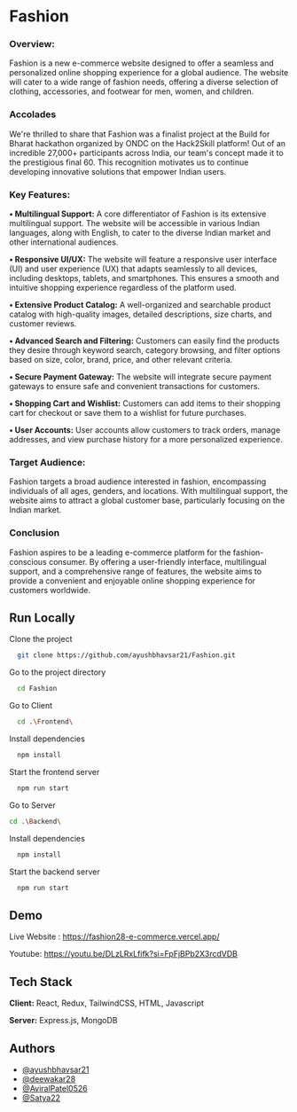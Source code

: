 # Fashion

### Overview:

Fashion is a new e-commerce website designed to offer a seamless and personalized online shopping experience for a global audience. The website will cater to a wide range of fashion needs, offering a diverse selection of clothing, accessories, and footwear for men, women, and children.

### Accolades

We're thrilled to share that Fashion was a finalist project at the Build for Bharat hackathon organized by ONDC on the Hack2Skill platform! Out of an incredible 27,000+ participants across India, our team's concept made it to the prestigious final 60. This recognition motivates us to continue developing innovative solutions that empower Indian users.

### Key Features:

**• Multilingual Support:** A core differentiator of Fashion is its extensive multilingual support. The website will be accessible in various Indian languages, along with English, to cater to the diverse Indian market and other international audiences.


**• Responsive UI/UX:** The website will feature a responsive user interface (UI) and user experience (UX) that adapts seamlessly to all devices, including desktops, tablets, and smartphones. This ensures a smooth and intuitive shopping experience regardless of the platform used.

**• Extensive Product Catalog:** A well-organized and searchable product catalog with high-quality images, detailed descriptions, size charts, and customer reviews.

**• Advanced Search and Filtering:** Customers can easily find the products they desire through keyword search, category browsing, and filter options based on size, color, brand, price, and other relevant criteria. 

**• Secure Payment Gateway:** The website will integrate secure payment gateways to ensure safe and convenient transactions for customers.

**• Shopping Cart and Wishlist:** Customers can add items to their shopping cart for checkout or save them to a wishlist for future purchases.

**• User Accounts:** User accounts allow customers to track orders, manage addresses, and view purchase history for a more personalized experience.



### Target Audience:

Fashion targets a broad audience interested in fashion, encompassing individuals of all ages, genders, and locations. With multilingual support, the website aims to attract a global customer base, particularly focusing on the Indian market.

### Conclusion

Fashion aspires to be a leading e-commerce platform for the fashion-conscious consumer. By offering a user-friendly interface, multilingual support, and a comprehensive range of features, the website aims to provide a convenient and enjoyable online shopping experience for customers worldwide.



## Run Locally

Clone the project

```bash
  git clone https://github.com/ayushbhavsar21/Fashion.git
```

Go to the project directory

```bash
  cd Fashion
```

Go to Client  

```bash
  cd .\Frontend\
```

Install dependencies

```bash
  npm install 
```

Start the frontend server

```bash
  npm run start
```

Go to Server
  ```bash
  cd .\Backend\
```

Install dependencies

```bash
  npm install
```

Start the backend server

```bash
  npm run start
```


## Demo

Live Website : https://fashion28-e-commerce.vercel.app/

Youtube: https://youtu.be/DLzLRxLfifk?si=FpFjBPb2X3rcdVDB
## Tech Stack

**Client:** React, Redux, TailwindCSS, HTML, Javascript

**Server:** Express.js, MongoDB



## Authors

- [@ayushbhavsar21](https://github.com/ayushbhavsar21)
- [@deewakar28](https://github.com/deewakar28)
- [@AviralPatel0526](https://github.com/AviralPatel0526)
- [@Satya22](https://github.com/Satya22-26)
